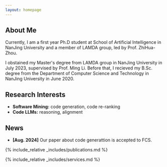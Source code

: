 ```yaml
---
layout: homepage
---
```


## About Me

Currently, I am a first year Ph.D student at School of Artificial Intelligence in NanJing University and a member of LAMDA group, led by Prof. ZhiHua-Zhou.

I obstained my Master's degree from LAMDA group in NanJing University in July 2023, supervised by Prof. Ming Li. Before that, I recieved my B.Sc. degree from the Department of Computer Science and Technology in NanJing University in June 2020.

## Research Interests

- **Software Mining:** code generation, code re-ranking
- **Code LLMs:** reasoning, alignment

## News

- **[Aug. 2024]** Our paper about code generattion is accepted to FCS.

{% include_relative _includes/publications.md %}

{% include_relative _includes/services.md %}
